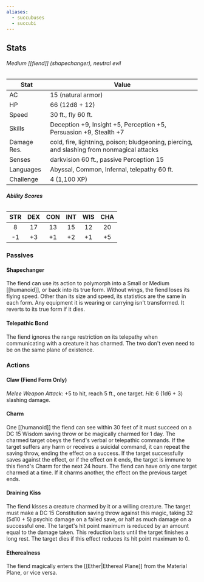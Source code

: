 ```yaml
---
aliases:
  - succubuses
  - succubi
---
```

## Stats
###### *Medium [[fiend]] (shapechanger), neutral evil*
| Stat           | Value                                                                                      |
| -------------- | ------------------------------------------------------------------------------------------ |
| AC             | 15 (natural armor)                                                                         |
| HP             | 66 (12d8 + 12)                                                                             |
| Speed          | 30 ft., fly 60 ft.                                                                         |
| Skills         | Deception +9, Insight +5, Perception +5, Persuasion +9, Stealth +7                         |
| Damage Res.    | cold, fire, lightning, poison; bludgeoning, piercing, and slashing from nonmagical attacks |
| Senses         | darkvision 60 ft., passive Perception 15                                                   |
| Languages      | Abyssal, Common, Infernal, telepathy 60 ft.                                                |
| Challenge      | 4 (1,100 XP)                                                                               |
###### **Ability Scores**
| STR | DEX | CON | INT | WIS | CHA |
|:---:|:---:|:---:|:---:|:---:|:---:|
|  8  | 17  | 13  | 15  | 12  | 20  |
| -1  | +3  | +1  | +2  | +1  | +5  |
### Passives
#### Shapechanger
The fiend can use its action to polymorph into a Small or Medium [[humanoid]], or back into its true form. Without wings, the fiend loses its flying speed. Other than its size and speed, its statistics are the same in each form. Any equipment it is wearing or carrying isn't transformed. It reverts to its true form if it dies.
#### Telepathic Bond
The fiend ignores the range restriction on its telepathy when communicating with a creature it has charmed. The two don't even need to be on the same plane of existence.
### Actions
#### Claw (Fiend Form Only)
_Melee Weapon Attack:_ +5 to hit, reach 5 ft., one target. 
_Hit:_ 6 (1d6 + 3) slashing damage.
#### Charm
One [[humanoid]] the fiend can see within 30 feet of it must succeed on a DC 15 Wisdom saving throw or be magically charmed for 1 day. The charmed target obeys the fiend's verbal or telepathic commands. If the target suffers any harm or receives a suicidal command, it can repeat the saving throw, ending the effect on a success. If the target successfully saves against the effect, or if the effect on it ends, the target is immune to this fiend's Charm for the next 24 hours.
The fiend can have only one target charmed at a time. If it charms another, the effect on the previous target ends.
#### Draining Kiss
The fiend kisses a creature charmed by it or a willing creature. The target must make a DC 15 Constitution saving throw against this magic, taking 32 (5d10 + 5) psychic damage on a failed save, or half as much damage on a successful one. The target's hit point maximum is reduced by an amount equal to the damage taken. This reduction lasts until the target finishes a long rest. The target dies if this effect reduces its hit point maximum to 0.
#### Etherealness
The fiend magically enters the [[Ether|Ethereal Plane]] from the Material Plane, or vice versa.